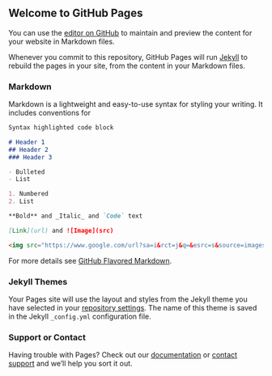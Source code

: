 ## Welcome to GitHub Pages

You can use the [editor on GitHub](https://github.com/jleonard18catawba19/jleonard18catawba19.github.io/edit/master/index.md) to maintain and preview the content for your website in Markdown files.

Whenever you commit to this repository, GitHub Pages will run [Jekyll](https://jekyllrb.com/) to rebuild the pages in your site, from the content in your Markdown files.

### Markdown

Markdown is a lightweight and easy-to-use syntax for styling your writing. It includes conventions for

```markdown
Syntax highlighted code block

# Header 1
## Header 2
### Header 3

- Bulleted
- List

1. Numbered
2. List

**Bold** and _Italic_ and `Code` text

[Link](url) and ![Image](src)

<img src="https://www.google.com/url?sa=i&rct=j&q=&esrc=s&source=images&cd=&ved=2ahUKEwjg3JHR-L3gAhULNd8KHZ_MAXcQjRx6BAgBEAU&url=https%3A%2F%2Fwww.melissas.com%2FSeedless-Lemons-p%2F74.htm&psig=AOvVaw0TlgU820kTvjFI5s3n2Y7N&ust=1550327097765927">
```

For more details see [GitHub Flavored Markdown](https://guides.github.com/features/mastering-markdown/).

### Jekyll Themes

Your Pages site will use the layout and styles from the Jekyll theme you have selected in your [repository settings](https://github.com/jleonard18catawba19/jleonard18catawba19.github.io/settings). The name of this theme is saved in the Jekyll `_config.yml` configuration file.

### Support or Contact

Having trouble with Pages? Check out our [documentation](https://help.github.com/categories/github-pages-basics/) or [contact support](https://github.com/contact) and we’ll help you sort it out.

